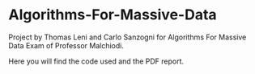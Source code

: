 # Algorithms-For-Massive-Data
Project by Thomas Leni and Carlo Sanzogni for Algorithms For Massive Data Exam of Professor Malchiodi.

Here you will find the code used and the PDF report.
